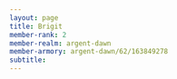 ```yaml
---
layout: page
title: Brigit
member-rank: 2
member-realm: argent-dawn
member-armory: argent-dawn/62/163849278
subtitle: 
---
```



